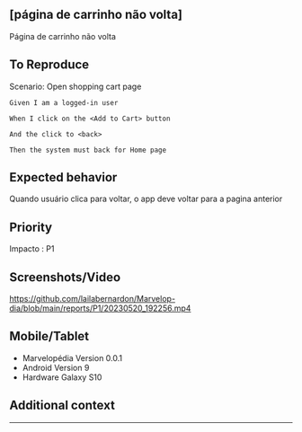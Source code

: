 ## [página de carrinho não volta]
Página de carrinho não volta

## To Reproduce

Scenario: Open shopping cart page

    Given I am a logged-in user

    When I click on the <Add to Cart> button

    And the click to <back>

    Then the system must back for Home page


## Expected behavior
Quando usuário clica para voltar, o app deve voltar para a pagina anterior

## Priority
Impacto : P1

## Screenshots/Video

<a>https://github.com/lailabernardon/Marvelop-dia/blob/main/reports/P1/20230520_192256.mp4</a>

## Mobile/Tablet
- Marvelopédia Version 0.0.1
- Android Version 9
- Hardware Galaxy S10

## Additional context
---
